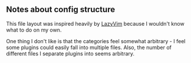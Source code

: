 ## Notes about config structure

This file layout was inspired heavily by [LazyVim](https://github.com/LazyVim/LazyVim/tree/main/lua/lazyvim/plugins) because I wouldn't know what to do on my own.

One thing I don't like is that the categories feel somewhat arbitrary - I feel some plugins could easily fall into multiple files. Also, the number of different files I separate plugins into seems arbitrary.
